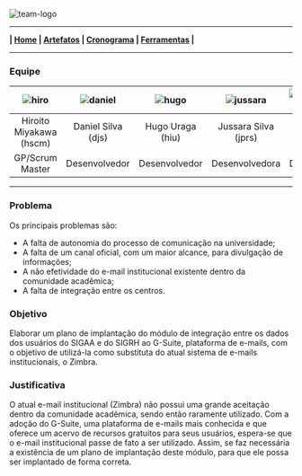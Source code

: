 ![team-logo](https://github.com/jussararodrigues/4-periodo/blob/master/pages/team/logo-team.png)

---

**| [Home](https://github.com/jussararodrigues/4-periodo/blob/master/README.md) | 
[Artefatos](https://github.com/jussararodrigues/4-periodo/blob/master/pages/Artefatos.md) | 
[Cronograma](https://github.com/jussararodrigues/4-periodo/blob/master/pages/Cronograma.md) |
[Ferramentas](https://github.com/jussararodrigues/4-periodo/blob/master/pages/Ferramentas.md) |**

---

### Equipe

| ![hiro](https://github.com/jussararodrigues/4-periodo/blob/master/pages/team/hiroito.png) | ![daniel](https://github.com/jussararodrigues/4-periodo/blob/master/pages/team/daniel.png)  | ![hugo](https://github.com/jussararodrigues/4-periodo/blob/master/pages/team/hugo.png)  | ![jussara](https://github.com/jussararodrigues/4-periodo/blob/master/pages/team/jussara.png)  | ![myllena-almeida](https://github.com/jussararodrigues/4-periodo/blob/master/pages/team/myllena-almeida.png)  | ![myllena-alves](https://github.com/jussararodrigues/4-periodo/blob/master/pages/team/myllena-alves.png) |
|:---------------------:|:------------------:|:----------------:|:--------------------:|:-----------------------:|:-------------------:|
|Hiroito Miyakawa (hscm)| Daniel Silva (djs) | Hugo Uraga (hiu) | Jussara Silva (jprs) | Myllena Almeida (mrma2) | Myllena Alves (mal4)|
| GP/Scrum Master       | Desenvolvedor      | Desenvolvedor    | Desenvolvedora       | Desenvolvedora          | Desenvolvedora      |

---
### Problema
Os principais problemas são:
- A falta de autonomia do processo de comunicação na universidade;
- A falta de um canal oficial, com um maior alcance, para divulgação de informações;
- A não efetividade do e-mail institucional existente dentro da comunidade acadêmica;
- A falta de integração entre os centros.

### Objetivo
Elaborar um plano de implantação do módulo de integração entre os dados dos usuários do SIGAA e do SIGRH ao G-Suite, plataforma de e-mails, com o objetivo de utilizá-la como substituta do atual sistema de e-mails institucionais, o Zimbra.

### Justificativa
O atual e-mail institucional (Zimbra) não possui uma grande aceitação dentro da comunidade acadêmica, sendo então raramente utilizado. Com a adoção do G-Suite, uma plataforma de e-mails mais conhecida e que oferece um acervo de recursos gratuitos para seus usuários, espera-se que o e-mail institucional passe de fato a ser utilizado. Assim, se faz necessária a existência de um plano de implantação deste módulo, para que ele possa ser implantado de forma correta.
